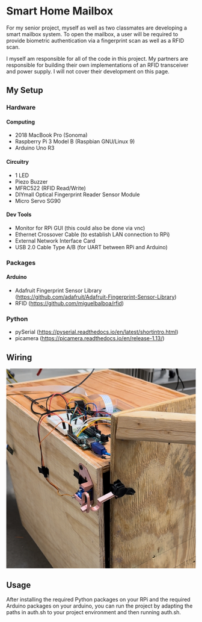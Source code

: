 # Smart Home Mailbox
For my senior project, myself as well as two classmates are developing a smart mailbox system. To
open the mailbox, a user will be required to provide biometric authentication via a fingerprint
scan as well as a RFID scan.

I myself am responsible for all of the code in this project. My partners are responsible for 
building their own implementations of an RFID transceiver and power supply. I will not cover their
development on this page.

## My Setup
### Hardware
#### Computing
* 2018 MacBook Pro (Sonoma)
* Raspberry Pi 3 Model B (Raspbian GNU/Linux 9)
* Arduino Uno R3
#### Circuitry
* 1 LED
* Piezo Buzzer
* MFRC522 (RFID Read/Write)
* DIYmall Optical Fingerprint Reader Sensor Module
* Micro Servo SG90
#### Dev Tools
* Monitor for RPi GUI (this could also be done via vnc)
* Ethernet Crossover Cable (to establish LAN connection to RPi)
* External Network Interface Card
* USB 2.0 Cable Type A/B (for UART between RPi and Arduino)

### Packages
#### Arduino
* Adafruit Fingerprint Sensor Library
(https://github.com/adafruit/Adafruit-Fingerprint-Sensor-Library)
* RFID (https://github.com/miguelbalboa/rfid)
### Python
* pySerial (https://pyserial.readthedocs.io/en/latest/shortintro.html)
* picamera (https://picamera.readthedocs.io/en/release-1.13/)


## Wiring
![Image of Hardware Project Setup](./images/Circuit.jpg)

## Usage
After installing the required Python packages on your RPi and the required Arduino packages on your
arduino, you can run the project by adapting the paths in auth.sh to your project environment and then running auth.sh.